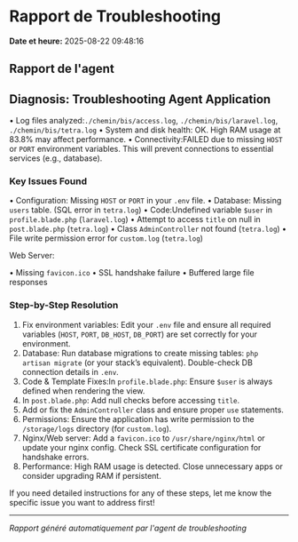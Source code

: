 # Rapport de Troubleshooting

**Date et heure:** 2025-08-22 09:48:16

## Rapport de l'agent

## Diagnosis: Troubleshooting Agent Application

• Log files analyzed:`./chemin/bis/access.log`, `./chemin/bis/laravel.log`, `./chemin/bis/tetra.log`
• System and disk health: OK. High RAM usage at 83.8% may affect performance.
• Connectivity:FAILED due to missing `HOST` or `PORT` environment variables. This will prevent connections to essential services (e.g., database).

### Key Issues Found

• Configuration: Missing `HOST` or `PORT` in your `.env` file.
• Database: Missing `users` table. (SQL error in `tetra.log`)
• Code:Undefined variable `$user` in `profile.blade.php` (`laravel.log`)
• Attempt to access `title` on null in `post.blade.php` (`tetra.log`)
• Class `AdminController` not found (`tetra.log`)
• File write permission error for `custom.log` (`tetra.log`)

Web Server:

• Missing `favicon.ico`
• SSL handshake failure
• Buffered large file responses

### Step-by-Step Resolution

1. Fix environment variables: Edit your `.env` file and ensure all required variables (`HOST`, `PORT`, `DB_HOST`, `DB_PORT`) are set correctly for your environment.
2. Database: Run database migrations to create missing tables: `php artisan migrate` (or your stack’s equivalent). Double-check DB connection details in `.env`.
3. Code & Template Fixes:In `profile.blade.php`: Ensure `$user` is always defined when rendering the view.
4. In `post.blade.php`: Add null checks before accessing `title`.
5. Add or fix the `AdminController` class and ensure proper `use` statements.
6. Permissions: Ensure the application has write permission to the `/storage/logs` directory (for `custom.log`).
7. Nginx/Web server: Add a `favicon.ico` to `/usr/share/nginx/html` or update your nginx config. Check SSL certificate configuration for handshake errors.
8. Performance: High RAM usage is detected. Close unnecessary apps or consider upgrading RAM if persistent.

If you need detailed instructions for any of these steps, let me know the specific issue you want to address first!

---
*Rapport généré automatiquement par l'agent de troubleshooting*
